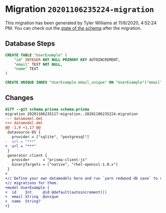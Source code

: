 # Migration `20201106235224-migration`

This migration has been generated by Tyler Williams at 11/6/2020, 4:52:24 PM.
You can check out the [state of the schema](./schema.prisma) after the migration.

## Database Steps

```sql
CREATE TABLE "UserExample" (
    "id" INTEGER NOT NULL PRIMARY KEY AUTOINCREMENT,
    "email" TEXT NOT NULL,
    "name" TEXT
)

CREATE UNIQUE INDEX "UserExample.email_unique" ON "UserExample"("email")
```

## Changes

```diff
diff --git schema.prisma schema.prisma
migration 20201106235117-migration..20201106235224-migration
--- datamodel.dml
+++ datamodel.dml
@@ -1,9 +1,17 @@
 datasource DS {
   provider = ["sqlite", "postgresql"]
-  url = "***"
+  url = "***"
 }
 generator client {
   provider      = "prisma-client-js"
   binaryTargets = ["native", "rhel-openssl-1.0.x"]
 }
+
+// Define your own datamodels here and run `yarn redwood db save` to create
+// migrations for them.
+model UserExample {
+  id    Int     @id @default(autoincrement())
+  email String  @unique
+  name  String?
+}
```


